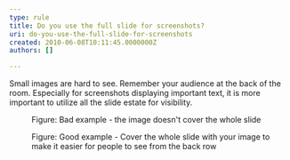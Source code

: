 ```yaml
---
type: rule
title: Do you use the full slide for screenshots?
uri: do-you-use-the-full-slide-for-screenshots
created: 2010-06-08T10:11:45.0000000Z
authors: []

---
```




<span class='intro'> 
  <p>Small images are hard to see. Remember your audience at the back of the room. Especially for screenshots displaying important text, it is more important to utilize all the slide estate for visibility. </p>
 </span>


  <dl>
    <dt><img alt="" class="ms-rteCustom-ImageArea" src="/Communication/RulesToBetterPowerpointPresentations/PublishingImages/badSmall.jpg" /> </dt>
    <dd class="ms-rteCustom-FigureBad">Figure&#58; Bad example - the image doesn't cover the whole slide</dd>
</dl>
<dl>
    <dt><img alt="" class="ms-rteCustom-ImageArea" src="/Communication/RulesToBetterPowerpointPresentations/PublishingImages/goodbig.jpg" /> </dt>
    <dd class="ms-rteCustom-FigureGood">Figure&#58; Good example - Cover the whole slide with your image to make it easier for people to see from the back row</dd>
</dl>



